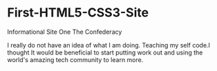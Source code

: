 First-HTML5-CSS3-Site
=====================

Informational Site One The Confederacy 

I really do not have an idea of what I am doing. Teaching my self code.I thought It would be beneficial to start putting 
work out and using the world's amazing tech community to learn more. 

